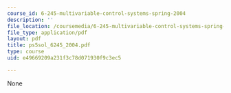 ```yaml
---
course_id: 6-245-multivariable-control-systems-spring-2004
description: ''
file_location: /coursemedia/6-245-multivariable-control-systems-spring-2004/e49669209a231f3c78d071930f9c3ec5_ps5sol_6245_2004.pdf
file_type: application/pdf
layout: pdf
title: ps5sol_6245_2004.pdf
type: course
uid: e49669209a231f3c78d071930f9c3ec5

---
```

None